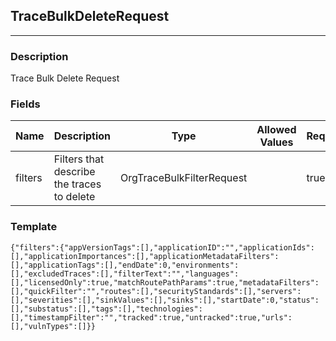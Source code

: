 ## TraceBulkDeleteRequest
---
### Description
Trace Bulk Delete Request
### Fields
| Name | Description | Type | Allowed Values | Required |
| ---- | ----------- | ---- | -------------- | -------- |
| filters | Filters that describe the traces to delete | OrgTraceBulkFilterRequest |  | true |
### Template
```
{"filters":{"appVersionTags":[],"applicationID":"","applicationIds":[],"applicationImportances":[],"applicationMetadataFilters":[],"applicationTags":[],"endDate":0,"environments":[],"excludedTraces":[],"filterText":"","languages":[],"licensedOnly":true,"matchRoutePathParams":true,"metadataFilters":[],"quickFilter":"","routes":[],"securityStandards":[],"servers":[],"severities":[],"sinkValues":[],"sinks":[],"startDate":0,"status":[],"substatus":[],"tags":[],"technologies":[],"timestampFilter":"","tracked":true,"untracked":true,"urls":[],"vulnTypes":[]}}
```
